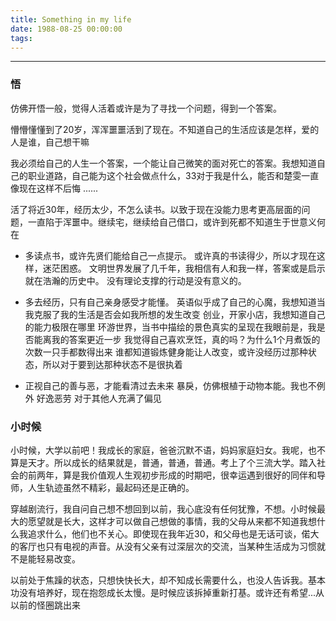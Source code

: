 ```yaml
---
title: Something in my life
date: 1988-08-25 00:00:00
tags:
---
```


<!-- toc -->

---

### 悟
仿佛开悟一般，觉得人活着或许是为了寻找一个问题，得到一个答案。

懵懵懂懂到了20岁，浑浑噩噩活到了现在。不知道自己的生活应该是怎样，爱的人是谁，自己想干嘛

我必须给自己的人生一个答案，一个能让自己微笑的面对死亡的答案。我想知道自己的职业道路，自己能为这个社会做点什么，33对于我是什么，能否和楚雯一直像现在这样不后悔 ......

活了将近30年，经历太少，不怎么读书。以致于现在没能力思考更高层面的问题，一直陷于浑噩中。继续宅，继续给自己借口，或许到死都不知道生于世意义何在

* 多读点书，或许先贤们能给自己一点提示。
或许真的书读得少，所以才现在这样，迷茫困惑。
文明世界发展了几千年，我相信有人和我一样，答案或是启示就在浩瀚的历史中。
没有理论支撑的行动是没有意义的。

* 多去经历，只有自己亲身感受才能懂。
英语似乎成了自己的心魔，我想知道当我克服了我的生活是否会如我所想的发生改变
创业，开家小店，我想知道自己的能力极限在哪里
环游世界，当书中描绘的景色真实的呈现在我眼前是，我是否能离我的答案更近一步
我觉得自己喜欢烹饪，真的吗？为什么1个月煮饭的次数一只手都数得出来
谁都知道锻炼健身能让人改变，或许没经历过那种状态，所以对于要到达那种状态不是很执着

* 正视自己的善与恶，才能看清过去未来
暴戾，仿佛根植于动物本能。我也不例外
好逸恶劳
对于其他人充满了偏见


### 小时候
小时候，大学以前吧！我成长的家庭，爸爸沉默不语，妈妈家庭妇女。我呢，也不算是天才。所以成长的结果就是，普通，普通，普通。考上了个三流大学。踏入社会的前两年，算是我价值观人生观初步形成的时期吧，很幸运遇到很好的同伴和导师，人生轨迹虽然不精彩，最起码还是正确的。

穿越剧流行，我自问自己想不想回到以前，我心底没有任何犹豫，不想。小时候最大的愿望就是长大，这样才可以做自己想做的事情，我的父母从来都不知道我想什么我追求什么，他们也不关心。即使现在我年近30，和父母也是无话可谈，偌大的客厅也只有电视的声音。从没有父亲有过深层次的交流，当某种生活成为习惯就不是能轻易改变。

以前处于焦躁的状态，只想快快长大，却不知成长需要什么，也没人告诉我。基本功没有培养好，现在抱怨成长太慢。是时候应该拆掉重新打基。或许还有希望...从以前的怪圈跳出来


